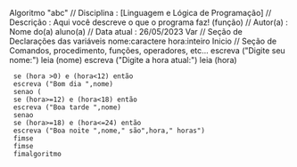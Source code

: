 Algoritmo "abc"
// Disciplina   : [Linguagem e Lógica de Programação]
// Descrição   : Aqui você descreve o que o programa faz! (função)
// Autor(a)    : Nome do(a) aluno(a)
// Data atual  : 26/05/2023
Var
// Seção de Declarações das variáveis 
      nome:caractere
      hora:inteiro
Inicio
// Seção de Comandos, procedimento, funções, operadores, etc... 
     escreva ("Digite seu nome:")
     leia (nome)
     escreva ("Digite a hora atual:")
     leia (hora)
     
     se (hora >0) e (hora<12) então
     escreva ("Bom dia ",nome)
     senao (
     se (hora>=12) e (hora<18) então
     escreva ("Boa tarde ",nome)
     senao
     se (hora>=18) e (hora<=24) então
     escreva ("Boa noite ",nome," são",hora," horas")
     fimse
     fimse
     fimalgoritmo

